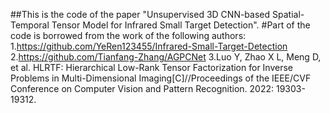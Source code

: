 ##This is the code of the paper "Unsupervised 3D CNN-based Spatial-Temporal Tensor Model for Infrared Small Target Detection".
#Part of the code is borrowed from the work of the following authors:
1.https://github.com/YeRen123455/Infrared-Small-Target-Detection
2.https://github.com/Tianfang-Zhang/AGPCNet
3.Luo Y, Zhao X L, Meng D, et al. HLRTF: Hierarchical Low-Rank Tensor Factorization for Inverse Problems in Multi-Dimensional Imaging[C]//Proceedings of the IEEE/CVF Conference on Computer Vision and Pattern Recognition. 2022: 19303-19312.
